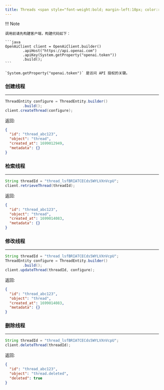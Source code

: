 ```yaml
---
title: Threads <span style="font-weight:bold; margin-left:10px; color:red;">Beta</span>
---
```


!!! Note

    调用前请先构建客户端，构建代码如下：

    ```java
    OpenAiClient client = OpenAiClient.builder()
            .apiHost("https://api.openai.com")
            .apiKey(System.getProperty("openai.token"))
            .build();
    ```

    `System.getProperty("openai.token")` 是访问 API 授权的关键。

### 创建线程

---

```java
ThreadEntity configure = ThreadEntity.builder()
        .build();
client.createThread(configure);
```

返回:

```json
{
  "id": "thread_abc123",
  "object": "thread",
  "created_at": 1699012949,
  "metadata": {}
}
```

### 检索线程

---

```java
String threadId = "thread_lsfBRIATCECds5WYLVXnVcpU";
client.retrieveThread(threadId);
```

返回:

```json
{
  "id": "thread_abc123",
  "object": "thread",
  "created_at": 1699014083,
  "metadata": {}
}
```

### 修改线程

---

```java
String threadId = "thread_lsfBRIATCECds5WYLVXnVcpU";
ThreadEntity configure = ThreadEntity.builder()
        .build();
client.updateThread(threadId, configure);
```

返回:

```json
{
  "id": "thread_abc123",
  "object": "thread",
  "created_at": 1699014083,
  "metadata": {}
}
```

### 删除线程

---

```java
String threadId = "thread_lsfBRIATCECds5WYLVXnVcpU";
client.deleteThread(threadId);
```

返回:

```json
{
  "id": "thread_abc123",
  "object": "thread.deleted",
  "deleted": true
}
```
